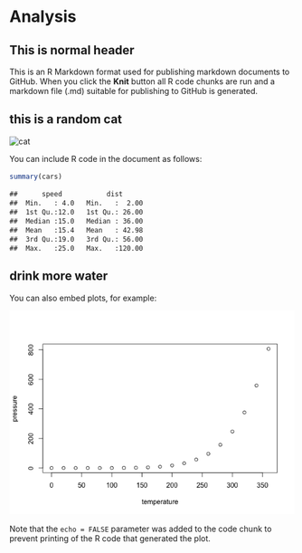 Analysis
================

## This is normal header

This is an R Markdown format used for publishing markdown documents to
GitHub. When you click the **Knit** button all R code chunks are run and
a markdown file (.md) suitable for publishing to GitHub is generated.

## this is a random cat

![cat](https://w0.peakpx.com/wallpaper/64/62/HD-wallpaper-tom-and-jerry-v2-and-black-cartoon-childhood-hand-jerry-manipulation-tom-v2-version.jpg)

You can include R code in the document as follows:

``` r
summary(cars)
```

    ##      speed           dist       
    ##  Min.   : 4.0   Min.   :  2.00  
    ##  1st Qu.:12.0   1st Qu.: 26.00  
    ##  Median :15.0   Median : 36.00  
    ##  Mean   :15.4   Mean   : 42.98  
    ##  3rd Qu.:19.0   3rd Qu.: 56.00  
    ##  Max.   :25.0   Max.   :120.00

## drink more water

You can also embed plots, for example:

![](analysis_files/figure-gfm/pressure-1.png)<!-- -->

Note that the `echo = FALSE` parameter was added to the code chunk to
prevent printing of the R code that generated the plot.
